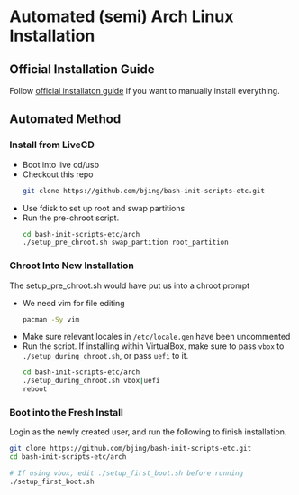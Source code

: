 # Automated (semi) Arch Linux Installation

## Official Installation Guide
Follow [official installaton guide](https://wiki.archlinux.org/title/installation_guide#Network_configuration) if you want to manually install everything.

## Automated Method

### Install from LiveCD

- Boot into live cd/usb
- Checkout this repo
    ```sh
    git clone https://github.com/bjing/bash-init-scripts-etc.git
    ```
- Use fdisk to set up root and swap partitions
- Run the pre-chroot script.
    ```sh
    cd bash-init-scripts-etc/arch
    ./setup_pre_chroot.sh swap_partition root_partition
    ```

### Chroot Into New Installation
The setup_pre_chroot.sh would have put us into a chroot prompt

- We need vim for file editing
    ```sh
    pacman -Sy vim
    ```
- Make sure relevant locales in `/etc/locale.gen` have been uncommented
- Run the script. If installing within VirtualBox, make sure to pass `vbox` to `./setup_during_chroot.sh`, or pass `uefi` to it.
    ```sh
    cd bash-init-scripts-etc/arch
    ./setup_during_chroot.sh vbox|uefi
    reboot
    ```

### Boot into the Fresh Install
Login as the newly created user, and run the following to finish installation.
```sh
git clone https://github.com/bjing/bash-init-scripts-etc.git
cd bash-init-scripts-etc/arch

# If using vbox, edit ./setup_first_boot.sh before running
./setup_first_boot.sh
```
